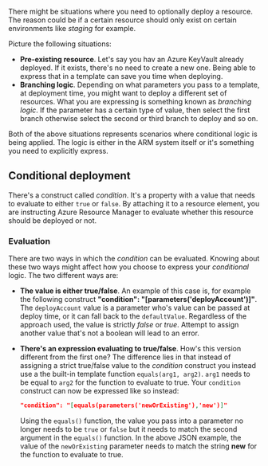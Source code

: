 There might be situations where you need to optionally deploy a resource. The reason could be if a certain resource should only exist on certain environments like _staging_ for example.

Picture the following situations:

- **Pre-existing resource**. Let's say you hav an Azure KeyVault already deployed. If it exists, there's no need to create a new one. Being able to express that in a template can save you time when deploying.
- **Branching logic**. Depending on what parameters you pass to a template, at deployment time, you might want to deploy a different set of resources. What you are expressing is something known as *branching logic*. If the parameter has a certain type of value, then select the first branch otherwise select the second or third branch to deploy and so on.

Both of the above situations represents scenarios where conditional logic is being applied. The logic is either in the ARM system itself or it's something you need to explicitly express.

## Conditional deployment

There's a construct called _condition_. It's a property with a value that needs to evaluate to either `true` or `false`. By attaching it to a resource element, you are instructing Azure Resource Manager to evaluate whether this resource should be deployed or not.

### Evaluation

There are two ways in which the _condition_ can be evaluated. Knowing about these two ways might affect how you choose to express your *conditional* logic. The two different ways are:

- **The value is either true/false**. An example of this case is, for example the following construct **"condition": "[parameters('deployAccount')]"**. The `deployAccount` value is a parameter who's value can be passed at deploy time, or it can fall back to the `defaultValue`. Regardless of the approach used, the value is strictly _false_ or _true_. Attempt to assign another value that's not a boolean will lead to an error.

- **There's an expression evaluating to true/false**. How's this version different from the first one? The difference lies in that instead of assigning a strict true/false value to the _condition_ construct you instead use a the built-in template function `equals(arg1, arg2)`. `arg1` needs to be equal to `arg2` for the function to evaluate to true. Your `condition` construct can now be expressed like so instead:

   ```json
   "condition": "[equals(parameters('newOrExisting'),'new')]"
   ```

   Using the `equals()` function, the value you pass into a parameter no longer needs to be `true` or `false` but it needs to match the second argument in the `equals()` function. In the above JSON example, the value of the `newOrExisting` parameter needs to match the string **new** for the function to evaluate to true.
